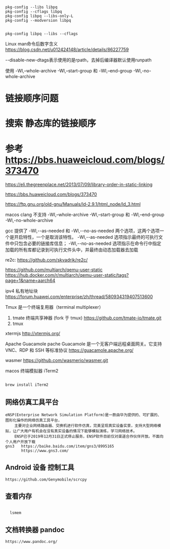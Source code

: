 ```shell

pkg-config --libs libpq
pkg-config --cflags libpq
pkg-config libpq --libs-only-L
pkg-config --modversion libpq


pkg-config libpq --libs --cflags

```

Linux man命令后数字含义  https://blog.csdn.net/u012424148/article/details/86227759

--disable-new-dtags表示使用的是rpath，去掉后编译器默认使用runpath

使用 -Wl,–whole-archive -Wl,–start-group 和 -Wl,–end-group -Wl,-no-whole-archive

# 链接顺序问题

# 搜索 静态库的链接顺序

# 参考 https://bbs.huaweicloud.com/blogs/373470

https://eli.thegreenplace.net/2013/07/09/library-order-in-static-linking

https://bbs.huaweicloud.com/blogs/373470

https://ftp.gnu.org/old-gnu/Manuals/ld-2.9.1/html_node/ld_3.html

macos clang 不支持 -Wl,–whole-archive -Wl,–start-group 和 -Wl,–end-group -Wl,-no-whole-archive

gcc 提供了 -Wl,--as-needed 和 -Wl,--no-as-needed 两个选项，这两个选项一个是开启特性，一个是取消该特性。
-Wl,--as-needed 选项指示最终的可执行文件中只包含必要的链接库信息；
-Wl,--no-as-needed 选项指示在命令行中指定加载的所有库都记录到可执行文件头中，并最终由动态加载器去加载

re2c:
https://github.com/skvadrik/re2c/

https://github.com/multiarch/qemu-user-static
https://hub.docker.com/r/multiarch/qemu-user-static/tags?page=1&name=aarch64

ipv4 私有地址块
https://forum.huawei.com/enterprise/zh/thread/580934319407513600

Tmux 是一个终端复用器（terminal multiplexer）

1. tmate 终端共享神器 (fork 于 tmux)  https://github.com/tmate-io/tmate.git
2. tmux

xtermjs
http://xtermjs.org/

Apache Guacamole pache Guacamole 是一个无客户端远程桌面网关。它支持 VNC、RDP 和 SSH 等标准协议
https://guacamole.apache.org/

wasmer https://github.com/wasmerio/wasmer.git

macos 终端模拟器 iTerm2

```bash

brew install iTerm2

```

## 网络仿真工具平台

    eNSP(Enterprise Network Simulation Platform)是一款由华为提供的、可扩展的、图形化操作的网络仿真工具平台，
        主要对企业网络路由器、交换机进行软件仿真，完美呈现真实设备实景，支持大型网络模拟，让广大用户有机会在没有真实设备的情况下能够模拟演练，学习网络技术。
        ENSP已于2019年12月31日正式停止服务，ENSP软件目前仅对渠道合作伙伴开放。不面向个人用户开放下载
    gns3   https://baike.baidu.com/item/gns3/8995165
           https://www.gns3.com/

## Android 设备 控制工具

    https://github.com/Genymobile/scrcpy

## 查看内存

```bash

  lsmem

```

## 文档转换器 pandoc

    https://www.pandoc.org/
